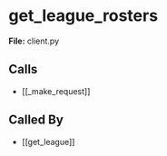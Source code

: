 # get_league_rosters

**File:** client.py

## Calls

- [[_make_request]]

## Called By

- [[get_league]]

